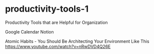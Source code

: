 # productivity-tools-1
Productivity Tools that are Helpful for Organization 


Google Calendar
Notion

Atomic Habits - You Should Be Architecting Your Environment Like This
https://www.youtube.com/watch?v=nRwDVD4Q26E
